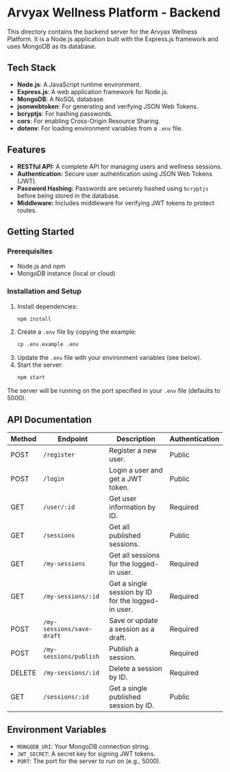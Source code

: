 # Arvyax Wellness Platform - Backend

This directory contains the backend server for the Arvyax Wellness Platform. It is a Node.js application built with the Express.js framework and uses MongoDB as its database.

## Tech Stack

*   **Node.js**: A JavaScript runtime environment.
*   **Express.js**: A web application framework for Node.js.
*   **MongoDB**: A NoSQL database.
*   **jsonwebtoken**: For generating and verifying JSON Web Tokens.
*   **bcryptjs**: For hashing passwords.
*   **cors**: For enabling Cross-Origin Resource Sharing.
*   **dotenv**: For loading environment variables from a `.env` file.

## Features

*   **RESTful API:** A complete API for managing users and wellness sessions.
*   **Authentication:** Secure user authentication using JSON Web Tokens (JWT).
*   **Password Hashing:** Passwords are securely hashed using `bcryptjs` before being stored in the database.
*   **Middleware:** Includes middleware for verifying JWT tokens to protect routes.

## Getting Started

### Prerequisites

*   Node.js and npm
*   MongoDB instance (local or cloud)

### Installation and Setup

1.  Install dependencies:
    ```bash
    npm install
    ```
2.  Create a `.env` file by copying the example:
    ```bash
    cp .env.example .env
    ```
3.  Update the `.env` file with your environment variables (see below).
4.  Start the server:
    ```bash
    npm start
    ```

The server will be running on the port specified in your `.env` file (defaults to 5000).

## API Documentation

| Method | Endpoint                   | Description                                         | Authentication |
| ------ | -------------------------- | --------------------------------------------------- | -------------- |
| POST   | `/register`                | Register a new user.                                | Public         |
| POST   | `/login`                   | Login a user and get a JWT token.                   | Public         |
| GET    | `/user/:id`                | Get user information by ID.                         | Required       |
| GET    | `/sessions`                | Get all published sessions.                         | Public         |
| GET    | `/my-sessions`             | Get all sessions for the logged-in user.            | Required       |
| GET    | `/my-sessions/:id`         | Get a single session by ID for the logged-in user.  | Required       |
| POST   | `/my-sessions/save-draft`  | Save or update a session as a draft.                | Required       |
| POST   | `/my-sessions/publish`     | Publish a session.                                  | Required       |
| DELETE | `/my-sessions/:id`         | Delete a session by ID.                             | Required       |
| GET    | `/sessions/:id`            | Get a single published session by ID.               | Public         |

## Environment Variables

*   `MONGODB_URI`: Your MongoDB connection string.
*   `JWT_SECRET`: A secret key for signing JWT tokens.
*   `PORT`: The port for the server to run on (e.g., 5000).